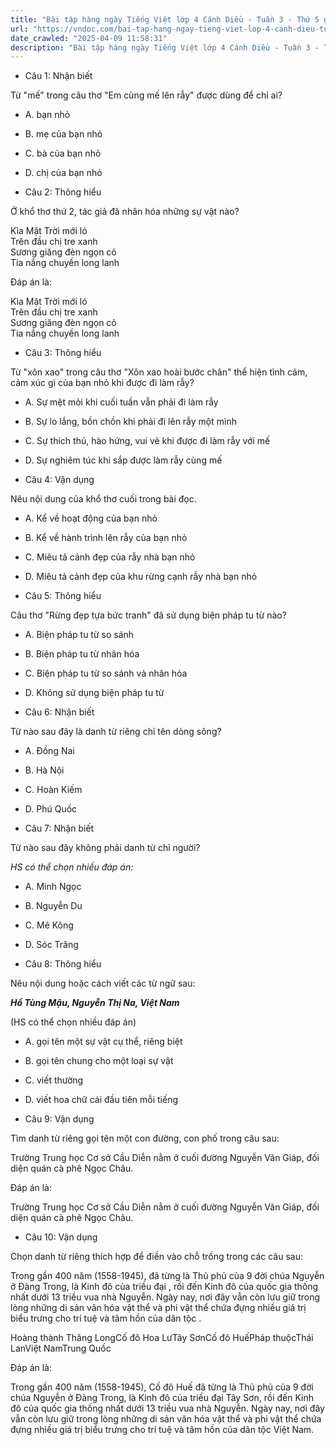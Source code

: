 ```yaml
---
title: "Bài tập hàng ngày Tiếng Việt lớp 4 Cánh Diều - Tuần 3 - Thứ 5 gồm các câu hỏi tổng hợp nội dung Đọc hiểu văn bản và Luyện từ và câu được học ở Tuần 3 trong chương trình Tiếng Việt lớp 4 Tập 1 Cánh Diều."
url: "https://vndoc.com/bai-tap-hang-ngay-tieng-viet-lop-4-canh-dieu-tuan-3-thu-5-326894"
date_crawled: "2025-04-09 11:58:31"
description: "Bài tập hàng ngày Tiếng Việt lớp 4 Cánh Diều - Tuần 3 - Thứ 5 gồm các câu hỏi tổng hợp nội dung Đọc hiểu văn bản và Luyện từ và câu được học ở Tuần 3 trong chương trình Tiếng Việt lớp 4 Tập 1 Cánh Diều."
---
```


* Câu 1:  Nhận biết

Từ "mế" trong câu thơ "Em cùng mế lên rẫy" được dùng để chỉ ai?

  * A. bạn nhỏ 
  * B. mẹ của bạn nhỏ 
  * C. bà của bạn nhỏ 
  * D. chị của bạn nhỏ 



* Câu 2:  Thông hiểu

Ở khổ thơ thứ 2, tác giả đã nhân hóa những sự vật nào?

Kìa Mặt Trời mới ló  
Trên đầu chị tre xanh  
Sương giăng đèn ngọn cỏ  
Tia nắng chuyền long lanh

Đáp án là:

Kìa Mặt Trời mới ló  
Trên đầu chị tre xanh  
Sương giăng đèn ngọn cỏ  
Tia nắng chuyền long lanh

* Câu 3:  Thông hiểu

Từ "xôn xao" trong câu thơ "Xôn xao hoài bước chân" thể hiện tình cảm, cảm xúc gì của bạn nhỏ khi được đi làm rẫy?

  * A. Sự mệt mỏi khi cuối tuần vẫn phải đi làm rẫy 
  * B. Sự lo lắng, bồn chồn khi phải đi lên rẫy một mình 
  * C. Sự thích thú, hào hứng, vui vẻ khi được đi làm rẫy với mế 
  * D. Sự nghiêm túc khi sắp được làm rẫy cùng mế 



* Câu 4:  Vận dụng

Nêu nội dung của khổ thơ cuối trong bài đọc.

  * A. Kể về hoạt động của bạn nhỏ 
  * B. Kể về hành trình lên rẫy của bạn nhỏ 
  * C. Miêu tả cảnh đẹp của rẫy nhà bạn nhỏ 
  * D. Miêu tả cảnh đẹp của khu rừng cạnh rẫy nhà bạn nhỏ 



* Câu 5:  Thông hiểu

Câu thơ "Rừng đẹp tựa bức tranh" đã sử dụng biện pháp tu từ nào?

  * A. Biện pháp tu từ so sánh 
  * B. Biện pháp tu từ nhân hóa 
  * C. Biện pháp tu từ so sánh và nhân hóa 
  * D. Không sử dụng biện pháp tu từ 



* Câu 6:  Nhận biết

Từ nào sau đây là danh từ riêng chỉ tên dòng sông?

  * A. Đồng Nai 
  * B. Hà Nội 
  * C. Hoàn Kiếm 
  * D. Phú Quốc 



* Câu 7:  Nhận biết

Từ nào sau đây không phải danh từ chỉ người?

_HS có thể chọn nhiều đáp án:_

  * A. Minh Ngọc 
  * B. Nguyễn Du 
  * C. Mê Kông 
  * D. Sóc Trăng 



* Câu 8:  Thông hiểu

Nêu nội dung hoặc cách viết các từ ngữ sau:

_**Hồ Tùng Mậu, Nguyễn Thị Na, Việt Nam**_

(HS có thể chọn nhiều đáp án)

  * A. gọi tên một sự vật cụ thể, riêng biệt 
  * B. gọi tên chung cho một loại sự vật 
  * C. viết thường 
  * D. viết hoa chữ cái đầu tiên mỗi tiếng 



* Câu 9:  Vận dụng

Tìm danh từ riêng gọi tên một con đường, con phố trong câu sau:

Trường Trung học Cơ sở Cầu Diễn nằm ở cuối đường Nguyễn Văn Giáp, đối diện quán cà phê Ngọc Châu.

Đáp án là:

Trường Trung học Cơ sở Cầu Diễn nằm ở cuối đường Nguyễn Văn Giáp, đối diện quán cà phê Ngọc Châu.

* Câu 10:  Vận dụng

Chọn danh từ riêng thích hợp để điền vào chỗ trống trong các câu sau:

Trong gần 400 năm (1558-1945),  đã từng là Thủ phủ của 9 đời chúa Nguyễn ở Đàng Trong, là Kinh đô của triều đại , rồi đến Kinh đô của quốc gia thống nhất dưới 13 triều vua nhà Nguyễn. Ngày nay, nơi đây vẫn còn lưu giữ trong lòng những di sản văn hóa vật thể và phi vật thể chứa đựng nhiều giá trị biểu trưng cho trí tuệ và tâm hồn của dân tộc .

Hoàng thành Thăng LongCố đô Hoa LưTây SơnCố đô HuếPháp thuộcThái LanViệt NamTrung Quốc

Đáp án là:

Trong gần 400 năm (1558-1945), Cố đô Huế đã từng là Thủ phủ của 9 đời chúa Nguyễn ở Đàng Trong, là Kinh đô của triều đại Tây Sơn, rồi đến Kinh đô của quốc gia thống nhất dưới 13 triều vua nhà Nguyễn. Ngày nay, nơi đây vẫn còn lưu giữ trong lòng những di sản văn hóa vật thể và phi vật thể chứa đựng nhiều giá trị biểu trưng cho trí tuệ và tâm hồn của dân tộc Việt Nam.
